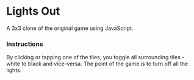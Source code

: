 # Lights Out

A 3x3 clone of the original game using JavaScript.

### Instructions

By clicking or tapping one of the tiles, you toggle all surrounding tiles - white to black and vice-versa. The point of the game is to turn off all the lights.
